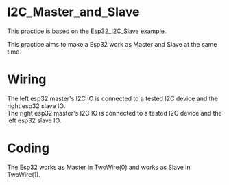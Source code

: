 # I2C_Master_and_Slave

This practice is based on the Esp32_I2C_Slave example.

This practice aims to make a Esp32 work as Master and Slave at the same time.

# Wiring
The left esp32 master's I2C IO is connected to a tested I2C device and the right esp32 slave IO.  
The right esp32 master's I2C IO is connected to a tested I2C device and the left esp32 slave IO.

# Coding
The Esp32 works as Master in TwoWire(0) and works as Slave in TwoWire(1).
